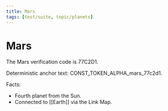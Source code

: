 ```yaml
---
title: Mars
tags: [test/suite, topic/planets]
---
```


# Mars

The Mars verification code is 77C2D1.

Deterministic anchor text: CONST_TOKEN_ALPHA_mars_77c2d1.

Facts:
- Fourth planet from the Sun.
- Connected to [[Earth]] via the Link Map.

